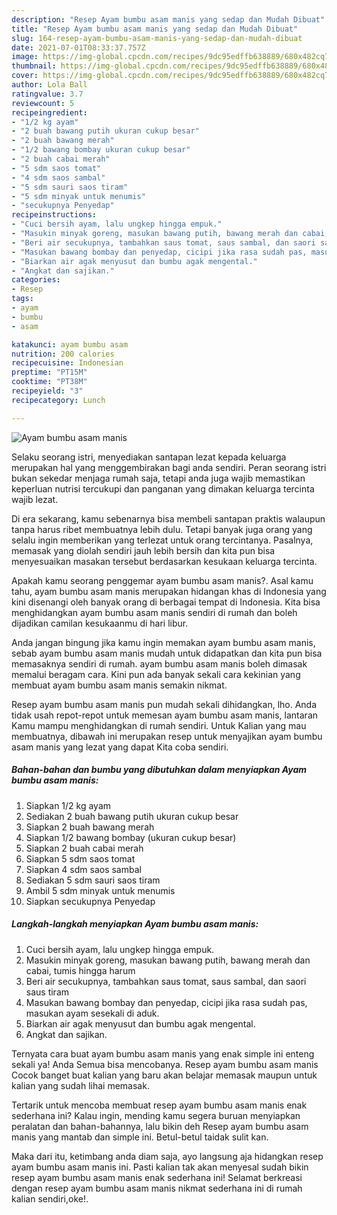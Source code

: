 ```yaml
---
description: "Resep Ayam bumbu asam manis yang sedap dan Mudah Dibuat"
title: "Resep Ayam bumbu asam manis yang sedap dan Mudah Dibuat"
slug: 164-resep-ayam-bumbu-asam-manis-yang-sedap-dan-mudah-dibuat
date: 2021-07-01T08:33:37.757Z
image: https://img-global.cpcdn.com/recipes/9dc95edffb638889/680x482cq70/ayam-bumbu-asam-manis-foto-resep-utama.jpg
thumbnail: https://img-global.cpcdn.com/recipes/9dc95edffb638889/680x482cq70/ayam-bumbu-asam-manis-foto-resep-utama.jpg
cover: https://img-global.cpcdn.com/recipes/9dc95edffb638889/680x482cq70/ayam-bumbu-asam-manis-foto-resep-utama.jpg
author: Lola Ball
ratingvalue: 3.7
reviewcount: 5
recipeingredient:
- "1/2 kg ayam"
- "2 buah bawang putih ukuran cukup besar"
- "2 buah bawang merah"
- "1/2 bawang bombay ukuran cukup besar"
- "2 buah cabai merah"
- "5 sdm saos tomat"
- "4 sdm saos sambal"
- "5 sdm sauri saos tiram"
- "5 sdm minyak untuk menumis"
- "secukupnya Penyedap"
recipeinstructions:
- "Cuci bersih ayam, lalu ungkep hingga empuk."
- "Masukin minyak goreng, masukan bawang putih, bawang merah dan cabai, tumis hingga harum"
- "Beri air secukupnya, tambahkan saus tomat, saus sambal, dan saori saus tiram"
- "Masukan bawang bombay dan penyedap, cicipi jika rasa sudah pas, masukan ayam sesekali di aduk."
- "Biarkan air agak menyusut dan bumbu agak mengental."
- "Angkat dan sajikan."
categories:
- Resep
tags:
- ayam
- bumbu
- asam

katakunci: ayam bumbu asam 
nutrition: 200 calories
recipecuisine: Indonesian
preptime: "PT15M"
cooktime: "PT38M"
recipeyield: "3"
recipecategory: Lunch

---
```



![Ayam bumbu asam manis](https://img-global.cpcdn.com/recipes/9dc95edffb638889/680x482cq70/ayam-bumbu-asam-manis-foto-resep-utama.jpg)

Selaku seorang istri, menyediakan santapan lezat kepada keluarga merupakan hal yang menggembirakan bagi anda sendiri. Peran seorang istri bukan sekedar menjaga rumah saja, tetapi anda juga wajib memastikan keperluan nutrisi tercukupi dan panganan yang dimakan keluarga tercinta wajib lezat.

Di era  sekarang, kamu sebenarnya bisa membeli santapan praktis walaupun tanpa harus ribet membuatnya lebih dulu. Tetapi banyak juga orang yang selalu ingin memberikan yang terlezat untuk orang tercintanya. Pasalnya, memasak yang diolah sendiri jauh lebih bersih dan kita pun bisa menyesuaikan masakan tersebut berdasarkan kesukaan keluarga tercinta. 



Apakah kamu seorang penggemar ayam bumbu asam manis?. Asal kamu tahu, ayam bumbu asam manis merupakan hidangan khas di Indonesia yang kini disenangi oleh banyak orang di berbagai tempat di Indonesia. Kita bisa menghidangkan ayam bumbu asam manis sendiri di rumah dan boleh dijadikan camilan kesukaanmu di hari libur.

Anda jangan bingung jika kamu ingin memakan ayam bumbu asam manis, sebab ayam bumbu asam manis mudah untuk didapatkan dan kita pun bisa memasaknya sendiri di rumah. ayam bumbu asam manis boleh dimasak memalui beragam cara. Kini pun ada banyak sekali cara kekinian yang membuat ayam bumbu asam manis semakin nikmat.

Resep ayam bumbu asam manis pun mudah sekali dihidangkan, lho. Anda tidak usah repot-repot untuk memesan ayam bumbu asam manis, lantaran Kamu mampu menghidangkan di rumah sendiri. Untuk Kalian yang mau membuatnya, dibawah ini merupakan resep untuk menyajikan ayam bumbu asam manis yang lezat yang dapat Kita coba sendiri.

<!--inarticleads1-->

##### Bahan-bahan dan bumbu yang dibutuhkan dalam menyiapkan Ayam bumbu asam manis:

1. Siapkan 1/2 kg ayam
1. Sediakan 2 buah bawang putih ukuran cukup besar
1. Siapkan 2 buah bawang merah
1. Siapkan 1/2 bawang bombay (ukuran cukup besar)
1. Siapkan 2 buah cabai merah
1. Siapkan 5 sdm saos tomat
1. Siapkan 4 sdm saos sambal
1. Sediakan 5 sdm sauri saos tiram
1. Ambil 5 sdm minyak untuk menumis
1. Siapkan secukupnya Penyedap




<!--inarticleads2-->

##### Langkah-langkah menyiapkan Ayam bumbu asam manis:

1. Cuci bersih ayam, lalu ungkep hingga empuk.
1. Masukin minyak goreng, masukan bawang putih, bawang merah dan cabai, tumis hingga harum
1. Beri air secukupnya, tambahkan saus tomat, saus sambal, dan saori saus tiram
1. Masukan bawang bombay dan penyedap, cicipi jika rasa sudah pas, masukan ayam sesekali di aduk.
1. Biarkan air agak menyusut dan bumbu agak mengental.
1. Angkat dan sajikan.




Ternyata cara buat ayam bumbu asam manis yang enak simple ini enteng sekali ya! Anda Semua bisa mencobanya. Resep ayam bumbu asam manis Cocok banget buat kalian yang baru akan belajar memasak maupun untuk kalian yang sudah lihai memasak.

Tertarik untuk mencoba membuat resep ayam bumbu asam manis enak sederhana ini? Kalau ingin, mending kamu segera buruan menyiapkan peralatan dan bahan-bahannya, lalu bikin deh Resep ayam bumbu asam manis yang mantab dan simple ini. Betul-betul taidak sulit kan. 

Maka dari itu, ketimbang anda diam saja, ayo langsung aja hidangkan resep ayam bumbu asam manis ini. Pasti kalian tak akan menyesal sudah bikin resep ayam bumbu asam manis enak sederhana ini! Selamat berkreasi dengan resep ayam bumbu asam manis nikmat sederhana ini di rumah kalian sendiri,oke!.

